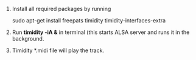 1. Install all required packages by running

	sudo apt-get install freepats timidity timidity-interfaces-extra

2. Run **timidity -iA &** in terminal (this starts ALSA server and runs it in the background.

3. Timidity \*.midi file will play the track.
